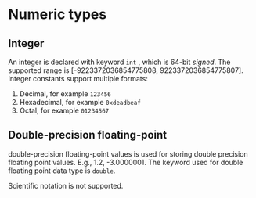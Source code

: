 # Numeric types

## Integer

An integer is declared with keyword `int` , which is 64-bit *signed*. The supported range is [-9223372036854775808, 9223372036854775807]. Integer constants support multiple formats:

1. Decimal, for example `123456`
2. Hexadecimal, for example `0xdeadbeaf`
3. Octal, for example `01234567`

## Double-precision floating-point

double-precision floating-point values is used for storing double precision floating point values. E.g., 1.2, -3.0000001.
The keyword used for double floating point data type is `double`.

Scientific notation is not supported.
